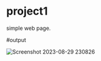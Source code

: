 # project1
simple web page.


#output

![Screenshot 2023-08-29 230826](https://github.com/akashi9936/project1/assets/117150201/69f638fc-cdea-4c66-b2ca-0cd7e01d376d)

